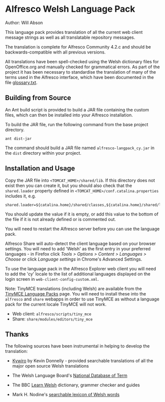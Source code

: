 Alfresco Welsh Language Pack
============================

Author: Will Abson

This language pack provides translation of all the current web 
client message strings as well as all translatable repository
messages.

The translation is complete for Alfresco Community 4.2.c and
should be backwards-compatible with all previous versions.

All translations have been spell-checked using the Welsh dictionary
files for OpenOffice.org and manually checked for grammatical errors. 
As part of the project it has been necessary to standardise the 
translation of many of the terms used in the Alfresco interface, 
which have been documented in the file [glossary.txt](glossary.txt).

Building from Source
--------------------

An Ant build script is provided to build a JAR file containing the
custom files, which can then be installed into your Alfresco installation.

To build the JAR file, run the following command from the base project
directory.

    ant dist-jar

The command should build a JAR file named `alfresco-langpack_cy.jar`
in the `dist` directory within your project.

Installation and Usage
----------------------

Copy the JAR file into `<TOMCAT_HOME>/shared/lib`. If this directory does
not exist then you can create it, but you should also check that the `shared.loader`
property defined in `<TOMCAT_HOME>/conf.catalina.properties` includes it, e.g.

    shared.loader=${catalina.home}/shared/classes,${catalina.home}/shared/lib/*.jar

You should update the value if it is empty, or add this value to the bottom of the 
file if it is not already defined or is commented out.

You will need to restart the Alfresco server before you can use the language pack.

Alfresco Share will auto-detect the client language based on your 
browser settings. You will need to add 'Welsh' as the first entry in 
your preferred languages - in Firefox click _Tools > Options > Content > 
Languages > Choose_ or click _Language settings_ in Chrome's Advanced Settings.

To use the language pack in the Alfresco Explorer web client you will 
need to add the 'cy' locale to the list of additional languages 
displayed on the login screen in `web-client-config-custom.xml`.

Note: TinyMCE translations (including Welsh) are available from the
[TinyMCE Language Packs](http://tinymce.moxiecode.com/download_i18n.php) page. You will need to 
install these into the `alfresco` and `share` webapps in order to
use TinyMCE as without a language pack for the current locale
TinyMCE will not work.

 * Web client: `alfresco/scripts/tiny_mce`
 * Share: `share/modules/editors/tiny_mce`

Thanks
------

The following sources have been instrumental in helping to develop 
the translation:

 * [Kywiro](http://www.kyfieithu.co.uk/kywiro/index.php) by Kevin Donnelly - provided searchable translations of all
   the major open source Welsh translations

 * The Welsh Language Board's [National Database of Term](http://www.e-gymraeg.co.uk/bwrdd-yr-iaith/termau/Default.aspx)

 * The BBC [Learn Welsh](http://www.bbc.co.uk/wales/learnwelsh/) dictionary, grammer checker and guides

 * Mark H. Nodine's [searchable lexicon of Welsh words](http://www.cs.cf.ac.uk/fun/welsh/LexiconForms.html)

